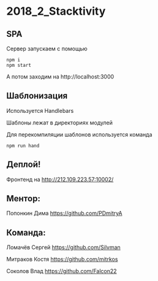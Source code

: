 # 2018_2_Stacktivity

## SPA

Сервер запускаем с помощью
```
npm i
npm start
```
А потом заходим на http://localhost:3000


## Шаблонизация
Используется Handlebars

Шаблоны лежат в директориях модулей

Для перекомпиляции шаблонов используется команда

```
npm run hand
```


## Деплой!

Фронтенд на http://212.109.223.57:10002/

## Ментор:
Попонкин Дима https://github.com/PDmitryA

## Команда:
Ломачёв Сергей https://github.com/Silvman

Митраков Костя https://github.com/mitrkos

Соколов Влад https://github.com/Falcon22
